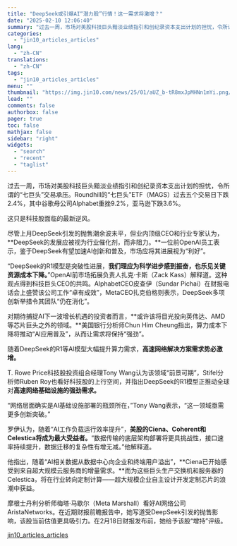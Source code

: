 ```yaml
---
title: "DeepSeek或引爆AI“潜力股”行情！这一需求将激增？"
date: "2025-02-10 12:06:40"
summary: "过去一周，市场对美股科技巨头黯淡业绩指引和创纪录资本支出计划的担忧，令所谓的“七巨头”交易承压。Ro..."
categories:
  - "jin10_articles_articles"
lang:
  - "zh-CN"
translations:
  - "zh-CN"
tags:
  - "jin10_articles_articles"
menu: ""
thumbnail: "https://img.jin10.com/news/25/01/aUZ_b-tR8mxJpMHNn1mYi.png/lite"
lead: ""
comments: false
authorbox: false
pager: true
toc: false
mathjax: false
sidebar: "right"
widgets:
  - "search"
  - "recent"
  - "taglist"
---
```


过去一周，市场对美股科技巨头黯淡业绩指引和创纪录资本支出计划的担忧，令所谓的“七巨头”交易承压。Roundhill的“七巨头”ETF（MAGS）过去五个交易日下跌2.4%，其中谷歌母公司Alphabet重挫9.2%，亚马逊下跌3.6%。

这只是科技股面临的最新逆风。

尽管上月DeepSeek引发的抛售潮余波未平，但业内顶级CEO和行业专家认为，**DeepSeek的发展应被视为行业催化剂，而非阻力。**一位前OpenAI员工表示，鉴于DeepSeek有望加速AI创新和普及，市场应将其进展视为“利好”。

“DeepSeek的R1模型是突破性进展，**我们理应为科学进步感到振奋，也乐见关键资源成本下降。**”OpenAI前市场拓展负责人扎克·卡斯（Zack Kass）解释道。这种观点得到科技巨头CEO的共鸣。AlphabetCEO皮查伊（Sundar Pichai）在财报电话会上盛赞该公司工作“卓有成效”，MetaCEO扎克伯格则表示，DeepSeek多项创新举措令其团队“仍在消化”。

对期待捕捉AI下一波增长机遇的投资者而言，**或许该将目光投向英伟达、AMD等芯片巨头之外的领域。**美国银行分析师Chun Him Cheung指出，算力成本下降将推动“AI应用普及”，从而让需求将保持“强劲”。

随着DeepSeek的R1等AI模型大幅提升算力需求，**高速网络解决方案需求势必激增。**

T. Rowe Price科技股投资组合经理Tony Wang认为该领域“前景可期”，Stifel分析师Ruben Roy也看好科技股的上行空间，并指出DeepSeek的R1模型正推动全球对**高速网络基础设施的强劲需求。**

“网络层面确实是AI基础设施部署的瓶颈所在，”Tony Wang表示，“这一领域亟需更多创新突破。”

罗伊认为，随着“AI工作负载运行效率提升”，**美股的Ciena、Coherent和Celestica将成为最大受益者。**“数据传输的底层架构部署将更具挑战性，接口速率持续提升，数据迁移的复杂性有增无减。”他解释道。

他指出，随着“AI相关数据从数据中心向企业和终端用户溢出”，**Ciena已开始感受到来自超大规模云服务商的增量需求。**而为这些巨头生产交换机和服务器的Celestica，将在行业转向定制计算——超大规模企业自主设计开发定制芯片的浪潮中获益。

摩根士丹利分析师梅塔·马歇尔（Meta Marshall）看好AI网络公司AristaNetworks。在近期财报前瞻报告中，她写道受DeepSeek引发的抛售影响，该股当前估值更具吸引力。在2月18日财报发布前，她给予该股“增持”评级。

[jin10_articles_articles](https://xnews.jin10.com/details/162317)
